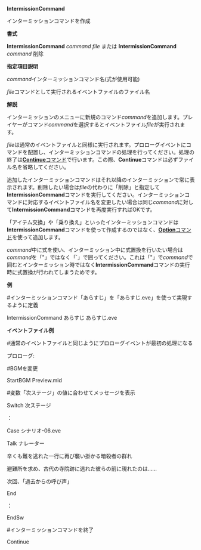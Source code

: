 **IntermissionCommand**

インターミッションコマンドを作成

**書式**

**IntermissionCommand** *command* *file* または **IntermissionCommand** *command* 削除

**指定項目説明**

*command*インターミッションコマンド名(式が使用可能)

*file*コマンドとして実行されるイベントファイルのファイル名

**解説**

インターミッションのメニューに新規のコマンド*command*を追加します。プレイヤーがコマンド*command*を選択するとイベントファイル*file*が実行されます。

*file*は通常のイベントファイルと同様に実行されます。プロローグイベントにコマンドを配置し、インターミッションコマンドの処理を行ってください。処理の終了は[**Continue**コマンド](Continueコマンド)で行います。この際、**Continue**コマンドは必ずファイル名を省略してください。

追加したインターミッションコマンドはそれ以降のインターミッションで常に表示されます。削除したい場合は*file*の代わりに「削除」と指定して**IntermissionCommand**コマンドを実行してください。インターミッションコマンドに対応するイベントファイル名を変更したい場合は同じ*command*に対して**IntermissionCommand**コマンドを再度実行すればOKです。

「アイテム交換」や「乗り換え」といったインターミッションコマンドは**IntermissionCommand**コマンドを使って作成するのではなく、[**Option**コマンド](Optionコマンド)を使って追加します。

*command*中に式を使い、インターミッション中に式置換を行いたい場合は*command*を「"」ではなく「`」で囲ってください。これは「"」で*command*で囲むとインターミッション時ではなく**IntermissionCommand**コマンドの実行時に式置換が行われてしまうためです。

**例**

#インターミッションコマンド「あらすじ」を「あらすじ.eve」を使って実現するように定義

IntermissionCommand あらすじ あらすじ.eve

**イベントファイル例**

#通常のイベントファイルと同じようにプロローグイベントが最初の処理になる

プロローグ:

#BGMを変更

StartBGM Preview.mid

#変数「次ステージ」の値に合わせてメッセージを表示

Switch 次ステージ

：

Case シナリオ-06.eve

Talk ナレーター

辛くも難を逃れた一行に再び襲い掛かる暗殺者の群れ

避難所を求め、古代の寺院跡に逃れた彼らの前に現れたのは……

次回、「過去からの呼び声」

End

：

EndSw

#インターミッションコマンドを終了

Continue
